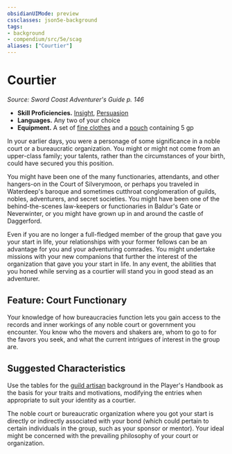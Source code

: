 ```yaml
---
obsidianUIMode: preview
cssclasses: json5e-background
tags:
- background
- compendium/src/5e/scag
aliases: ["Courtier"]
---
```

# Courtier
*Source: Sword Coast Adventurer's Guide p. 146*  

- **Skill Proficiencies.** [Insight](/compendium/rules/skills.md#Insight), [Persuasion](/compendium/rules/skills.md#Persuasion)  
- **Languages.** Any two of your choice  
- **Equipment.** A set of [fine clothes](/compendium/items/fine-clothes.md) and a [pouch](/compendium/items/pouch.md) containing 5 gp  

In your earlier days, you were a personage of some significance in a noble court or a bureaucratic organization. You might or might not come from an upper-class family; your talents, rather than the circumstances of your birth, could have secured you this position.

You might have been one of the many functionaries, attendants, and other hangers-on in the Court of Silverymoon, or perhaps you traveled in Waterdeep's baroque and sometimes cutthroat conglomeration of guilds, nobles, adventurers, and secret societies. You might have been one of the behind-the-scenes law-keepers or functionaries in Baldur's Gate or Neverwinter, or you might have grown up in and around the castle of Daggerford.

Even if you are no longer a full-fledged member of the group that gave you your start in life, your relationships with your former fellows can be an advantage for you and your adventuring comrades. You might undertake missions with your new companions that further the interest of the organization that gave you your start in life. In any event, the abilities that you honed while serving as a courtier will stand you in good stead as an adventurer.

## Feature: Court Functionary

Your knowledge of how bureaucracies function lets you gain access to the records and inner workings of any noble court or government you encounter. You know who the movers and shakers are, whom to go to for the favors you seek, and what the current intrigues of interest in the group are.

## Suggested Characteristics

Use the tables for the [guild artisan](/compendium/backgrounds/guild-artisan.md) background in the Player's Handbook as the basis for your traits and motivations, modifying the entries when appropriate to suit your identity as a courtier.

The noble court or bureaucratic organization where you got your start is directly or indirectly associated with your bond (which could pertain to certain individuals in the group, such as your sponsor or mentor). Your ideal might be concerned with the prevailing philosophy of your court or organization.